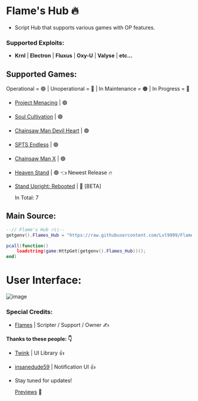 # Flame's Hub 🔥

- Script Hub that supports various games with OP features.

### Supported Exploits:

- **Krnl** | **Electron** | **Fluxus** | **Oxy-U** | **Valyse** | **etc...**

## Supported Games:

Operational = 🟢 | Unoperational = 🔴 | In Maintenance = 🟠 | In Progress = 🔵

- [Project Menacing](https://www.roblox.com/games/5910449407/Project-Menacing) | 🟢

- [Soul Cultivation](https://www.roblox.com/games/12454097560/Soul-Cultivation) | 🟢

- [Chainsaw Man Devil Heart](https://www.roblox.com/games/11345435986/Chainsaw-Man-Devils-Heart)  | 🟢

- [SPTS Endless](https://www.roblox.com/games/12603365593/SPTS-Endless) | 🟢

- [Chainsaw Man X](https://www.roblox.com/games/13566086428/KATANA-DEVIL-Chainsaw-Man-X) | 🟢
  
- [Heaven Stand](https://www.roblox.com/games/11981520251/GOJO-REWORK-Heaven-Stand) | 🟢  👈 Newest Release 🔥

- [Stand Upright: Rebooted](https://www.roblox.com/games/8540168650/Diegos-TW-more-Stand-Upright-Rebooted) | 🔵 [BETA]

  In Total: 7

## Main Source:

```lua
--// Flame's Hub 🔥\\--
getgenv().Flames_Hub = "https://raw.githubusercontent.com/Lvl9999/Flames/main/Source";

pcall(function()
    loadstring(game:HttpGet(getgenv().Flames_Hub))();
end)
```

# User Interface:
![image](https://github.com/Lvl9999/Flames/assets/123672448/2d8011de-371e-4df8-8e6b-1d7e491f71c8)


### Special Credits:
- [Flames](https://discord.com/users/656455297979908106) | Scripter / Support / Owner ✍️

**Thanks to these people: 👇**
- [Twink](https://v3rmillion.net/member.php?action=profile&uid=1078854) | UI Library 👍
- [insanedude59](https://github.com/insanedude59) | Notification UI 👍

- Stay tuned for updates!
  
  [Previews](https://medal.tv/u/throughthefireandflames) 🤫
